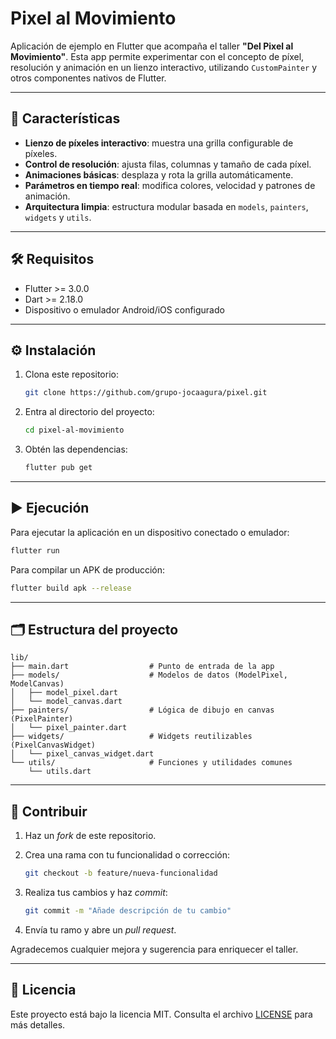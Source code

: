# Pixel al Movimiento

Aplicación de ejemplo en Flutter que acompaña el taller **"Del Pixel al Movimiento"**. Esta app permite experimentar con el concepto de píxel, resolución y animación en un lienzo interactivo, utilizando `CustomPainter` y otros componentes nativos de Flutter.

---

## 🚀 Características

* **Lienzo de píxeles interactivo**: muestra una grilla configurable de píxeles.
* **Control de resolución**: ajusta filas, columnas y tamaño de cada píxel.
* **Animaciones básicas**: desplaza y rota la grilla automáticamente.
* **Parámetros en tiempo real**: modifica colores, velocidad y patrones de animación.
* **Arquitectura limpia**: estructura modular basada en `models`, `painters`, `widgets` y `utils`.

---

## 🛠 Requisitos

* Flutter >= 3.0.0
* Dart >= 2.18.0
* Dispositivo o emulador Android/iOS configurado

---

## ⚙️ Instalación

1. Clona este repositorio:

   ```bash
   git clone https://github.com/grupo-jocaagura/pixel.git
   ```
2. Entra al directorio del proyecto:

   ```bash
   cd pixel-al-movimiento
   ```
3. Obtén las dependencias:

   ```bash
   flutter pub get
   ```

---

## ▶️ Ejecución

Para ejecutar la aplicación en un dispositivo conectado o emulador:

```bash
flutter run
```

Para compilar un APK de producción:

```bash
flutter build apk --release
```

---

## 🗂 Estructura del proyecto

```
lib/
├── main.dart                  # Punto de entrada de la app
├── models/                    # Modelos de datos (ModelPixel, ModelCanvas)
│   ├── model_pixel.dart
│   └── model_canvas.dart
├── painters/                  # Lógica de dibujo en canvas (PixelPainter)
│   └── pixel_painter.dart
├── widgets/                   # Widgets reutilizables (PixelCanvasWidget)
│   └── pixel_canvas_widget.dart
└── utils/                     # Funciones y utilidades comunes
    └── utils.dart
```

---

## 🤝 Contribuir

1. Haz un *fork* de este repositorio.
2. Crea una rama con tu funcionalidad o corrección:

   ```bash
   git checkout -b feature/nueva-funcionalidad
   ```
3. Realiza tus cambios y haz *commit*:

   ```bash
   git commit -m "Añade descripción de tu cambio"
   ```
4. Envía tu ramo y abre un *pull request*.

Agradecemos cualquier mejora y sugerencia para enriquecer el taller.

---

## 📄 Licencia

Este proyecto está bajo la licencia MIT. Consulta el archivo [LICENSE](LICENSE) para más detalles.

